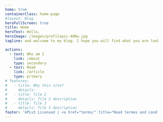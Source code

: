 ```yaml
---
home: true
containerClass: home-page
#layout: Blog
heroFullScreen: true
title: Home
heroText: Hello,
heroImage: /images/profilepic-400w.jpg
tagline: and welcome to my blog. I hope you will find what you are looking for

actions:
  - text: Who am I
    link: /about
    type: secondary
  - text: Read
    link: /article
    type: primary
# features:
#   - title: Why this site?
#     details:
#   - title: Tile 2
#     details: Tile 2 description
#   - title: Tile 3
#     details: Tile 3 description
footer: 'GPLv3 Licensed | <a href="terms/" title="Read termes and conditions of this website">Terms</a>'
---
```

